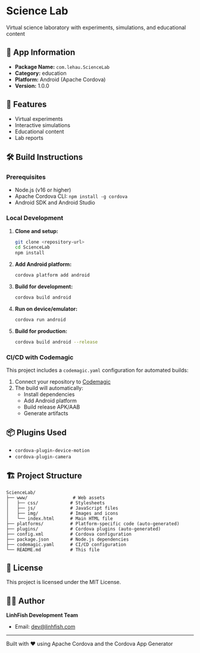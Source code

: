 # Science Lab

Virtual science laboratory with experiments, simulations, and educational content

## 📱 App Information

- **Package Name:** `com.lehau.ScienceLab`
- **Category:** education
- **Platform:** Android (Apache Cordova)
- **Version:** 1.0.0

## 🚀 Features

- Virtual experiments
- Interactive simulations
- Educational content
- Lab reports

## 🛠️ Build Instructions

### Prerequisites

- Node.js (v16 or higher)
- Apache Cordova CLI: `npm install -g cordova`
- Android SDK and Android Studio

### Local Development

1. **Clone and setup:**
   ```bash
   git clone <repository-url>
   cd ScienceLab
   npm install
   ```

2. **Add Android platform:**
   ```bash
   cordova platform add android
   ```

3. **Build for development:**
   ```bash
   cordova build android
   ```

4. **Run on device/emulator:**
   ```bash
   cordova run android
   ```

5. **Build for production:**
   ```bash
   cordova build android --release
   ```

### CI/CD with Codemagic

This project includes a `codemagic.yaml` configuration for automated builds:

1. Connect your repository to [Codemagic](https://codemagic.io)
2. The build will automatically:
   - Install dependencies
   - Add Android platform
   - Build release APK/AAB
   - Generate artifacts

## 📦 Plugins Used

- `cordova-plugin-device-motion`
- `cordova-plugin-camera`

## 🏗️ Project Structure

```
ScienceLab/
├── www/                 # Web assets
│   ├── css/            # Stylesheets
│   ├── js/             # JavaScript files
│   ├── img/            # Images and icons
│   └── index.html      # Main HTML file
├── platforms/          # Platform-specific code (auto-generated)
├── plugins/            # Cordova plugins (auto-generated)
├── config.xml          # Cordova configuration
├── package.json        # Node.js dependencies
├── codemagic.yaml      # CI/CD configuration
└── README.md           # This file
```

## 📄 License

This project is licensed under the MIT License.

## 👨‍💻 Author

**LinhFish Development Team**
- Email: dev@linhfish.com

---

Built with ❤️ using Apache Cordova and the Cordova App Generator